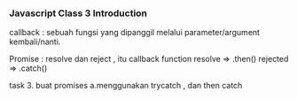 ### Javascript Class 3 Introduction

callback : sebuah fungsi yang dipanggil melalui parameter/argument kembali/nanti.

Promise : resolve dan reject , itu callback function
resolve => .then()
rejected => .catch()

task 3. buat promises
a.menggunakan trycatch , dan then catch
